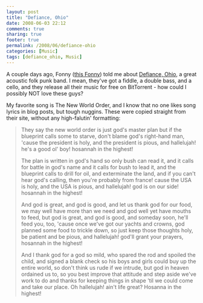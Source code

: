 ```yaml
---
layout: post
title: "Defiance, Ohio"
date: 2008-06-03 22:12
comments: true
sharing: true
footer: true
permalink: /2008/06/defiance-ohio
categories: [Music]
tags: [defiance_ohio, Music]
---
```

A couple days ago, Fonny ([this Fonny](/2008/05/microblogging)) told me about [Defiance, Ohio](http://defianceohio.terrorware.com/), a great acoustic folk punk band.  I mean, they've got a fiddle, a double bass, and a cello, and they release all their music for free on BitTorrent - how could I possibly NOT love these guys?

My favorite song is The New World Order, and I know that no one likes song lyrics in blog posts, but tough nuggins.  These were copied straight from their site, without any high-falutin' formatting:

> They say the new world order is just god's master plan but if the blueprint calls some to starve, don't blame god's right-hand man, 'cause the president is holy, and the president is pious, and hallelujah! he's a good ol' boy! hosannah in the highest!
>
> The plan is written in god's hand so only bush can read it, and it calls for battle in god's name and it calls for bush to lead it, and the blueprint calls to drill for oil, and exterminate the land, and if you can't hear god's calling, then you're probably from france! cause the USA is holy, and the USA is pious, and hallelujah! god is on our side! hosannah in the highest!
>
> And god is great, and god is good, and let us thank god for our food, we may well have more than we need and god well yet have mouths to feed, but god is great, and god is good, and someday soon, he'll feed you, too, 'cause once we've got our yachts and crowns, god planned some food to trickle down, so just keep those thoughts holy, be patient and be pious, and hallelujah! god'll grant your prayers, hosannah in the highest!
>
> And I thank god for a god so mild, who spared the rod and spoiled the child, and signed a blank check so his boys and girls could buy up the entire world, so don't think us rude if we intrude, but god in heaven ordained us to, so you best improve that attitude and step aside we've work to do and thanks for keeping things in shape 'til we could come and take our place. Oh hallelujah! ain't life great? Hosanna in the highest!
